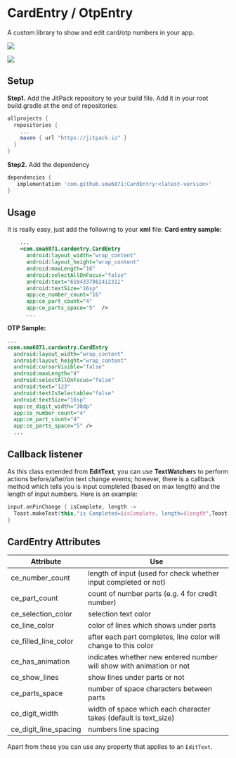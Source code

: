
# CardEntry / OtpEntry



A custom library to show and edit card/otp numbers in your app.

[![](https://jitpack.io/v/sma6871/CardEntry.svg)](https://jitpack.io/#sma6871/CardEntry)

<img src="https://github.com/sma6871/CardEntry/blob/master/screenshots/sample.jpg?raw=true" />

## Setup
**Step1.** Add the JitPack repository to your build file. Add it in your root build.gradle at the end of repositories:
````gradle
allprojects {
  repositories {
    ...
    maven { url "https://jitpack.io" }
  }
}
````   
**Step2.** Add the dependency
```gradle
dependencies {
   implementation 'com.github.sma6871:CardEntry:<latest-version>'
}
```

## Usage

It is really easy, just add the following to your **xml** file:
**Card entry sample:**
````xml
    ...
    <com.sma6871.cardentry.CardEntry  
      android:layout_width="wrap_content"  
      android:layout_height="wrap_content"  
      android:maxLength="16"  
      android:selectAllOnFocus="false"  
      android:text="6104337982412311"  
      android:textSize="16sp"  
      app:ce_number_count="16"  
      app:ce_part_count="4"  
      app:ce_parts_space="5"  />      
      ...
````
**OTP Sample:**
````xml
...
<com.sma6871.cardentry.CardEntry  
  android:layout_width="wrap_content"  
  android:layout_height="wrap_content"  
  android:cursorVisible="false"  
  android:maxLength="4"  
  android:selectAllOnFocus="false"  
  android:text="123"  
  android:textIsSelectable="false"  
  android:textSize="16sp"  
  app:ce_digit_width="30dp"  
  app:ce_number_count="4"  
  app:ce_part_count="4"  
  app:ce_parts_space="5" />
  ...
````

## Callback listener
As this class extended from **EditText**, you can use **TextWatcher**s to perform actions before/after/on text change events; however, there is a callback method which tells you is input completed (based on max length) and the length of input numbers. Here is an example:
````kotlin
input.onPinChange { isComplete, length ->  
  Toast.makeText(this,"is Completed=$isComplete, length=$length",Toast.LENGTH_SHORT).show()  
}
````
## CardEntry Attributes
| Attribute | Use |
|--|--|
| ce_number_count | length of input (used for check whether input completed or not) |  
| ce_part_count | count of number parts (e.g. 4 for credit number) |  
| ce_selection_color | selection text color |  
| ce_line_color | color of lines which shows under parts |  
| ce_filled_line_color | after each part completes, line color will change to this color |  
| ce_has_animation | indicates whether new entered number will show with animation or not |  
| ce_show_lines | show lines under parts or not |  
| ce_parts_space | number of space characters between parts |  
| ce_digit_width | width of space which each character takes (default is text_size) |  
| ce_digit_line_spacing | numbers line spacing |

Apart from these you can use any property that applies to an `EditText`.
